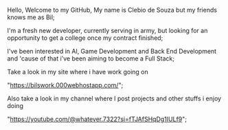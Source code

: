 Hello,
Welcome to my GitHub,
My name is Clebio de Souza but my friends knows me as Bil;

I'm a fresh new developer, currently serving in army, but looking for an opportunity to get a college once my contract finished;

I've been interested in Al, Game Development and Back End Development and 'cause of that i've been aiming to become a Full Stack;

Take a look in my site where i have work going on

"https://bilswork.000webhostapp.com/";

Also take a look in my channel where I post projects and other stuffs i enjoy doing

"https://youtube.com/@whatever.7322?si=fTJAfSHqDg1IULf9";

<!---
Bil000/Bil000 is a ✨ special ✨ repository because its `README.md` (this file) appears on your GitHub profile.
You can click the Preview link to take a look at your changes.
--->
